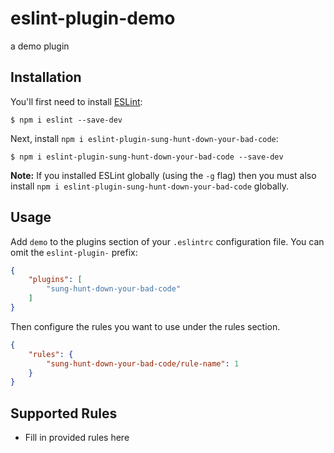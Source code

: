 # eslint-plugin-demo

a demo plugin

## Installation

You'll first need to install [ESLint](http://eslint.org):

```
$ npm i eslint --save-dev
```

Next, install `npm i eslint-plugin-sung-hunt-down-your-bad-code`:

```
$ npm i eslint-plugin-sung-hunt-down-your-bad-code --save-dev
```

**Note:** If you installed ESLint globally (using the `-g` flag) then you must also install `npm i eslint-plugin-sung-hunt-down-your-bad-code` globally.

## Usage

Add `demo` to the plugins section of your `.eslintrc` configuration file. You can omit the `eslint-plugin-` prefix:

```json
{
    "plugins": [
        "sung-hunt-down-your-bad-code"
    ]
}
```


Then configure the rules you want to use under the rules section.

```json
{
    "rules": {
        "sung-hunt-down-your-bad-code/rule-name": 1
    }
}
```

## Supported Rules

* Fill in provided rules here
